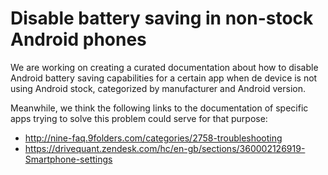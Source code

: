 # Disable battery saving in non-stock Android phones

We are working on creating a curated documentation about how to disable Android battery saving capabilities for a certain app when de device is not using Android stock, categorized by manufacturer and Android version.

Meanwhile, we think the following links to the documentation of specific apps trying to solve this problem could serve for that purpose:

- http://nine-faq.9folders.com/categories/2758-troubleshooting
- https://drivequant.zendesk.com/hc/en-gb/sections/360002126919-Smartphone-settings
